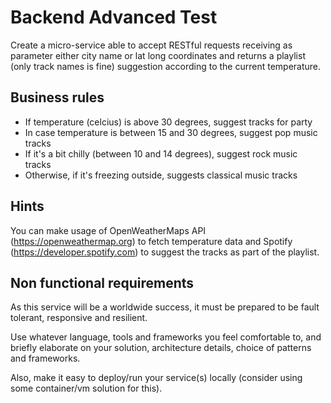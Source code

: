 # Backend Advanced Test

Create a micro-service able to accept RESTful requests receiving as parameter either city name or lat long coordinates and returns a playlist (only track names is fine) suggestion according to the current temperature.

## Business rules

* If temperature (celcius) is above 30 degrees, suggest tracks for party
* In case temperature is between 15 and 30 degrees, suggest pop music tracks
* If it's a bit chilly (between 10 and 14 degrees), suggest rock music tracks
* Otherwise, if it's freezing outside, suggests classical music tracks 

## Hints

You can make usage of OpenWeatherMaps API (https://openweathermap.org) to fetch temperature data and Spotify (https://developer.spotify.com) to suggest the tracks as part of the playlist.

## Non functional requirements

As this service will be a worldwide success, it must be prepared to be fault tolerant, responsive and resilient.

Use whatever language, tools and frameworks you feel comfortable to, and briefly elaborate on your solution, architecture details, choice of patterns and frameworks.

Also, make it easy to deploy/run your service(s) locally (consider using some container/vm solution for this).
